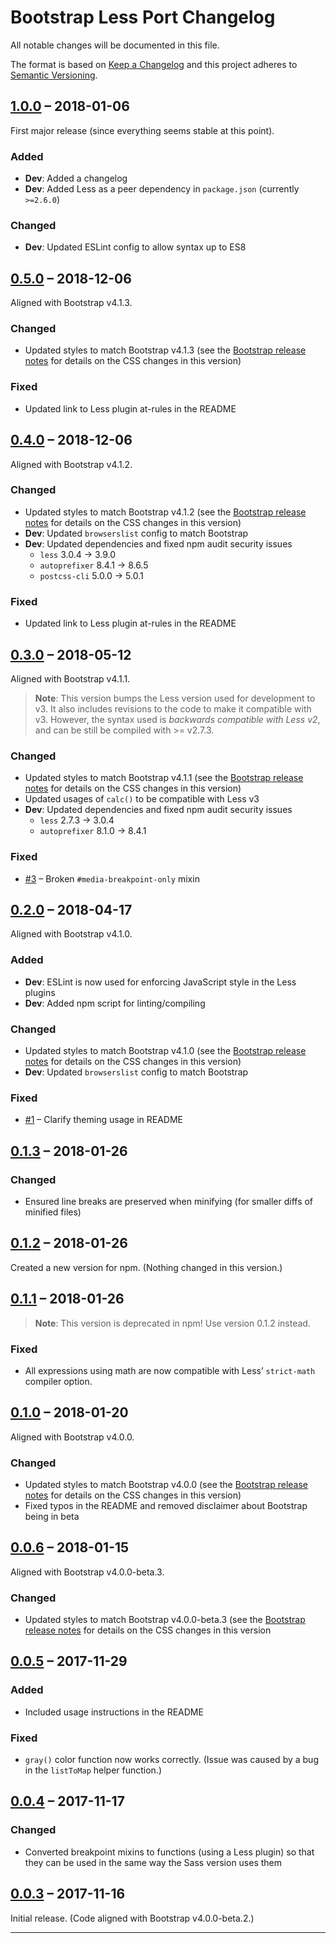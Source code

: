 # Bootstrap Less Port Changelog

All notable changes will be documented in this file.

The format is based on [Keep a Changelog](http://keepachangelog.com/en/1.0.0/)
and this project adheres to [Semantic Versioning](http://semver.org/spec/v2.0.0.html).


## [1.0.0] – 2018-01-06

First major release (since everything seems stable at this point).

### Added
- __Dev__: Added a changelog
- __Dev__: Added Less as a peer dependency in `package.json` (currently `>=2.6.0`)

### Changed
- __Dev__: Updated ESLint config to allow syntax up to ES8


## [0.5.0] – 2018-12-06

Aligned with Bootstrap v4.1.3.

### Changed
- Updated styles to match Bootstrap v4.1.3 (see the [Bootstrap release notes](https://github.com/twbs/bootstrap/releases/tag/v4.1.3) for details on the CSS changes in this version)

### Fixed
- Updated link to Less plugin at-rules in the README


## [0.4.0] – 2018-12-06

Aligned with Bootstrap v4.1.2.

### Changed
- Updated styles to match Bootstrap v4.1.2 (see the [Bootstrap release notes](https://github.com/twbs/bootstrap/releases/tag/v4.1.2) for details on the CSS changes in this version)
- __Dev__: Updated `browserslist` config to match Bootstrap
- __Dev__: Updated dependencies and fixed npm audit security issues
  * `less` 3.0.4 → 3.9.0
  * `autoprefixer` 8.4.1 → 8.6.5
  * `postcss-cli` 5.0.0 → 5.0.1

### Fixed
- Updated link to Less plugin at-rules in the README


## [0.3.0] – 2018-05-12

Aligned with Bootstrap v4.1.1.

> **Note**: This version bumps the Less version used for development to v3. It also includes revisions to the code to make it compatible with v3. However, the syntax used is _backwards compatible with Less v2_, and can be still be compiled with >= v2.7.3.

### Changed
- Updated styles to match Bootstrap v4.1.1 (see the [Bootstrap release notes](https://github.com/twbs/bootstrap/releases/tag/v4.1.1) for details on the CSS changes in this version)
- Updated usages of `calc()` to be compatible with Less v3
- __Dev__: Updated dependencies and fixed npm audit security issues
  * `less` 2.7.3 → 3.0.4
  * `autoprefixer` 8.1.0 → 8.4.1

### Fixed
- [#3](https://github.com/seanCodes/bootstrap-less-port/issues/3) – Broken `#media-breakpoint-only` mixin


## [0.2.0] – 2018-04-17

Aligned with Bootstrap v4.1.0.

### Added
- __Dev__: ESLint is now used for enforcing JavaScript style in the Less plugins
- __Dev__: Added npm script for linting/compiling

### Changed
- Updated styles to match Bootstrap v4.1.0 (see the [Bootstrap release notes](https://github.com/twbs/bootstrap/releases/tag/v4.1.0) for details on the CSS changes in this version)
- __Dev__: Updated `browserslist` config to match Bootstrap

### Fixed
- [#1](https://github.com/seanCodes/bootstrap-less-port/issues/1) – Clarify theming usage in README


## [0.1.3] – 2018-01-26

### Changed
- Ensured line breaks are preserved when minifying (for smaller diffs of minified files)


## [0.1.2] – 2018-01-26

Created a new version for npm. (Nothing changed in this version.)


## [0.1.1] – 2018-01-26

> **Note**: This version is deprecated in npm! Use version 0.1.2 instead.

### Fixed
- All expressions using math are now compatible with Less’ `strict-math` compiler option.


## [0.1.0] – 2018-01-20

Aligned with Bootstrap v4.0.0.

### Changed
- Updated styles to match Bootstrap v4.0.0 (see the [Bootstrap release notes](https://github.com/twbs/bootstrap/releases/tag/v4.0.0) for details on the CSS changes in this version)
- Fixed typos in the README and removed disclaimer about Bootstrap being in beta


## [0.0.6] – 2018-01-15

Aligned with Bootstrap v4.0.0-beta.3.

### Changed
- Updated styles to match Bootstrap v4.0.0-beta.3 (see the [Bootstrap release notes](https://github.com/twbs/bootstrap/releases/tag/v4.0.0-beta.3) for details on the CSS changes in this version


## [0.0.5] – 2017-11-29

### Added
- Included usage instructions in the README

### Fixed
- `gray()` color function now works correctly. (Issue was caused by a bug in the `listToMap` helper function.)


## [0.0.4] – 2017-11-17

### Changed
- Converted breakpoint mixins to functions (using a Less plugin) so that they can be used in the same way the Sass version uses them

## [0.0.3] – 2017-11-16

Initial release. (Code aligned with Bootstrap v4.0.0-beta.2.)


---

[1.0.0]: https://github.com/seanCodes/bootstrap-less-port/compare/v0.5.0...v1.0.0
[0.5.0]: https://github.com/seanCodes/bootstrap-less-port/compare/v0.4.0...v0.5.0
[0.4.0]: https://github.com/seanCodes/bootstrap-less-port/compare/v0.3.0...v0.4.0
[0.3.0]: https://github.com/seanCodes/bootstrap-less-port/compare/v0.2.0...v0.3.0
[0.2.0]: https://github.com/seanCodes/bootstrap-less-port/compare/v0.1.3...v0.2.0
[0.1.3]: https://github.com/seanCodes/bootstrap-less-port/compare/v0.1.2...v0.1.3
[0.1.2]: https://github.com/seanCodes/bootstrap-less-port/compare/v0.1.1...v0.1.2
[0.1.1]: https://github.com/seanCodes/bootstrap-less-port/compare/v0.1.0...v0.1.1
[0.1.0]: https://github.com/seanCodes/bootstrap-less-port/compare/v0.0.6...v0.1.0
[0.0.6]: https:f//github.com/seanCodes/bootstrap-less-port/compare/v0.0.5...v0.0.6
[0.0.5]: https://github.com/seanCodes/bootstrap-less-port/compare/v0.0.4...v0.0.5
[0.0.4]: https://github.com/seanCodes/bootstrap-less-port/compare/v0.0.3...v0.0.4
[0.0.3]: https://github.com/seanCodes/bootstrap-less-port/compare/7a65c77...v0.0.3
